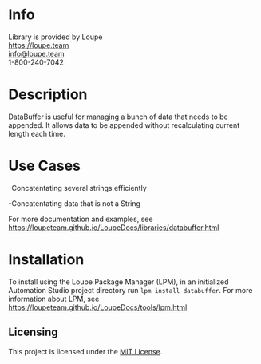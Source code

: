# Info
Library is provided by Loupe  
https://loupe.team  
info@loupe.team  
1-800-240-7042  

# Description
DataBuffer is useful for managing a bunch of data that needs to be appended. It allows data to be appended without recalculating current length each time.

# Use Cases
-Concatentating several strings efficiently

-Concatentating data that is not a String

For more documentation and examples, see https://loupeteam.github.io/LoupeDocs/libraries/databuffer.html

# Installation
To install using the Loupe Package Manager (LPM), in an initialized Automation Studio project directory run `lpm install databuffer`. For more information about LPM, see https://loupeteam.github.io/LoupeDocs/tools/lpm.html

## Licensing

This project is licensed under the [MIT License](LICENSE.md).